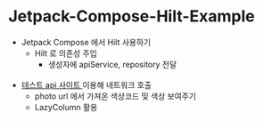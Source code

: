 # Jetpack-Compose-Hilt-Example

- Jetpack Compose 에서 Hilt 사용하기
	- Hilt 로 의존성 주입
		- 생성자에 apiService, repository 전달 
		<br/><br/>
- [테스트 api 사이트 ](https://jsonplaceholder.typicode.com) 이용해 네트워크 호출
	- photo url 에서 가져온 색상코드 및 색상 보여주기 
	- LazyColumn 활용